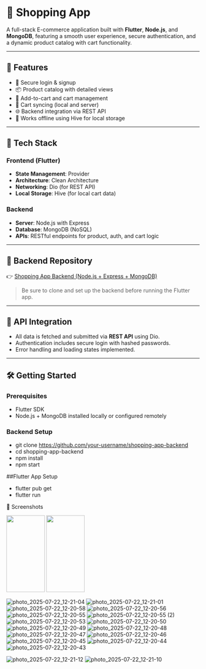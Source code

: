 # 🛒 Shopping App

A full-stack E-commerce application built with **Flutter**, **Node.js**, and **MongoDB**, featuring a smooth user experience, secure authentication, and a dynamic product catalog with cart functionality.


---

## 🚀 Features

- 🔐 Secure login & signup
- 📦 Product catalog with detailed views
- 🛒 Add-to-cart and cart management
- 🔄 Cart syncing (local and server)
- 🌐 Backend integration via REST API
- 📡 Works offline using Hive for local storage

---

## 🧱 Tech Stack

### Frontend (Flutter)
- **State Management**: Provider
- **Architecture**: Clean Architecture
- **Networking**: Dio (for REST API)
- **Local Storage**: Hive (for local cart data)

### Backend
- **Server**: Node.js with Express
- **Database**: MongoDB (NoSQL)
- **APIs**: RESTful endpoints for product, auth, and cart logic

---

## 🔗 Backend Repository

👉 [Shopping App Backend (Node.js + Express + MongoDB)](https://github.com/muhammednashat/server_shopping_app)

> Be sure to clone and set up the backend before running the Flutter app.

---

## 🔌 API Integration

- All data is fetched and submitted via **REST API** using Dio.
- Authentication includes secure login with hashed passwords.
- Error handling and loading states implemented.

---

## 🛠️ Getting Started

### Prerequisites
- Flutter SDK
- Node.js + MongoDB installed locally or configured remotely

### Backend Setup
- git clone https://github.com/your-username/shopping-app-backend
- cd shopping-app-backend
- npm install
- npm start

##Flutter App Setup
- flutter pub get
- flutter run

📸 Screenshots

  <img src="https://github.com/user-attachments/assets/b6dc8d06-cc0f-4bf8-8d3a-43faa37573a2"  width="100" height="200"/>
  <img src="https://github.com/user-attachments/assets/23ae105b-a4f3-4176-bb44-fc90fa67e98b"  width="100" height="200"/>
  
  

![photo_2025-07-22_12-21-04](https://github.com/user-attachments/assets/a1c6f406-0d84-4321-b9e9-336e98576eb7)
![photo_2025-07-22_12-21-01](https://github.com/user-attachments/assets/98b1ee3e-29d2-4745-a0be-08d3973cbbdb)
![photo_2025-07-22_12-20-58](https://github.com/user-attachments/assets/50c3ad6f-eb7b-45f6-b1ad-7e7d3859d96e)
![photo_2025-07-22_12-20-56](https://github.com/user-attachments/assets/b638ddaa-47ca-4909-b0c5-af18912ad4f4)
![photo_2025-07-22_12-20-55](https://github.com/user-attachments/assets/896f2446-ad01-430d-8476-5a3b518bf726)
![photo_2025-07-22_12-20-55 (2)](https://github.com/user-attachments/assets/88483d66-445c-40f1-a295-035f245e62c6)
![photo_2025-07-22_12-20-53](https://github.com/user-attachments/assets/9ca679ab-07fc-4418-85ab-1f84e513ad32)
![photo_2025-07-22_12-20-50](https://github.com/user-attachments/assets/7a3d6145-a13e-48fa-87ec-dd4ba6ebae4a)
![photo_2025-07-22_12-20-49](https://github.com/user-attachments/assets/3e757fa5-99f0-44ef-899b-a869bb54d549)
![photo_2025-07-22_12-20-48](https://github.com/user-attachments/assets/1f70aca3-d13d-4e36-9ff6-c277c672db0b)
![photo_2025-07-22_12-20-47](https://github.com/user-attachments/assets/51eefa37-8efe-400a-bc8b-d22e5dc3cdad)
![photo_2025-07-22_12-20-46](https://github.com/user-attachments/assets/8fd2e8bc-1b5b-4e12-867b-521ef56f67f2)
![photo_2025-07-22_12-20-45](https://github.com/user-attachments/assets/cfbaa245-f6b9-430e-8b55-361b81982b06)
![photo_2025-07-22_12-20-44](https://github.com/user-attachments/assets/66b65d90-359c-4d27-a215-2dfa6f558b07)
![photo_2025-07-22_12-20-43](https://github.com/user-attachments/assets/de17d8c4-d1fd-4e11-afc9-76ff92837ae9)

![photo_2025-07-22_12-21-12](https://github.com/user-attachments/assets/61168293-8d24-4dbc-b398-552d3d5916bb)
![photo_2025-07-22_12-21-10](https://github.com/user-attachments/assets/8e2e5f91-19ce-4a37-805e-25754bb3c74e)


 

 
  
